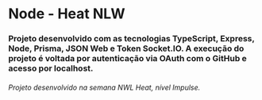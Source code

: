 # Node - Heat NLW

### Projeto desenvolvido com as tecnologias TypeScript, Express, Node, Prisma, JSON Web e Token Socket.IO. A execução do projeto é voltada por autenticação via OAuth com o GitHub e acesso por localhost.

###### Projeto desenvolvido na semana NWL Heat, nível Impulse.
